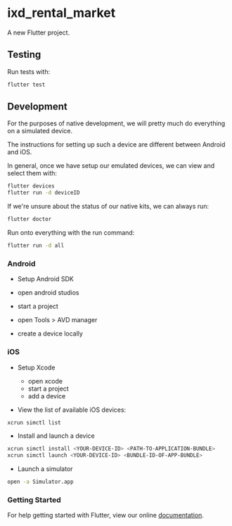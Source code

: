 # ixd_rental_market

A new Flutter project.

## Testing
Run tests with:

```zsh
flutter test
```

## Development
For the purposes of native development, we will pretty much do everything on a simulated device.

The instructions for setting up such a device are different between Android and iOS.

In general, once we have setup our emulated devices, we can view and select them with:

```zsh
flutter devices
flutter run -d deviceID
```

If we're unsure about the status of our native kits, we can always run:

```zsh
flutter doctor
```

Run onto everything with the run command:

```zsh
flutter run -d all
```

### Android
- Setup Android SDK

- open android studios

- start a project

- open Tools > AVD manager

- create a device locally



### iOS
- Setup Xcode
  - open xcode
  - start a project
  - add a device

- View the list of available iOS devices:

```zsh
xcrun simctl list
```

- Install and launch a device
```zsh
xcrun simctl install <YOUR-DEVICE-ID> <PATH-TO-APPLICATION-BUNDLE>
xcrun simctl launch <YOUR-DEVICE-ID> <BUNDLE-ID-OF-APP-BUNDLE>
```

- Launch a simulator
```zsh
open -a Simulator.app
```

### Getting Started

For help getting started with Flutter, view our online
[documentation](http://flutter.io/).
